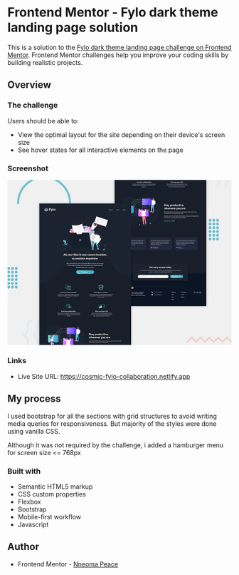 # Frontend Mentor - Fylo dark theme landing page solution

This is a solution to the [Fylo dark theme landing page challenge on Frontend Mentor](https://www.frontendmentor.io/challenges/fylo-dark-theme-landing-page-5ca5f2d21e82137ec91a50fd). Frontend Mentor challenges help you improve your coding skills by building realistic projects.

## Overview

### The challenge

Users should be able to:

- View the optimal layout for the site depending on their device's screen size
- See hover states for all interactive elements on the page

### Screenshot

![Design preview for the Fylo dark theme landing page challenge](./design/desktop-preview.jpg)

### Links

- Live Site URL: https://cosmic-fylo-collaboration.netlify.app

## My process

I used bootstrap for all the sections with grid structures to avoid writing media queries for responsiveness. But majority of the styles were done using vanilla CSS.

Although it was not required by the challenge, i added a hamburger menu for screen size <= 768px

### Built with

- Semantic HTML5 markup
- CSS custom properties
- Flexbox
- Bootstrap
- Mobile-first workflow
- Javascript

## Author

- Frontend Mentor - [Nneoma Peace](https://www.frontendmentor.io/profile/SatellitePeace)
